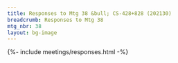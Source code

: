 ```yaml
---
title: Responses to Mtg 38 &bull; CS-428+828 (202130)
breadcrumb: Responses to Mtg 38
mtg_nbr: 38
layout: bg-image
---
```


{%- include meetings/responses.html -%}
